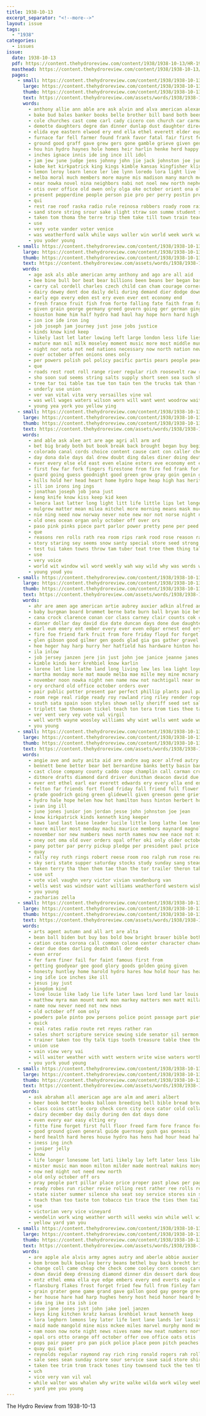 ```yaml
---
title: 1938-10-13
excerpt_separator: "<!--more-->"
layout: issue
tags:
  - "1938"
categories:
  - issues
issue:
  date: 1938-10-13
  pdf: https://content.thehydroreview.com/content/1938/1938-10-13/HR-1938-10-13.pdf
  masthead: https://content.thehydroreview.com/content/1938/1938-10-13/masthead/HR-1938-10-13.jpg
  pages:
    - small: https://content.thehydroreview.com/content/1938/1938-10-13/small/HR-1938-10-13-01.jpg
      large: https://content.thehydroreview.com/content/1938/1938-10-13/large/HR-1938-10-13-01.jpg
      thumb: https://content.thehydroreview.com/content/1938/1938-10-13/thumbnails/HR-1938-10-13-01.jpg
      text: https://content.thehydroreview.com/assets/words/1938/1938-10-13/HR-1938-10-13-01.txt
      words:
        - anthony allie ann able are ask alvin and alva american alexander acon annis ake all antonio arkansas author ard ago army arm ami allen
        - bake bud bales banker books belle brother bill band both been burg betty binder big best boat bills birth better bass blood buy bright brief born berkeley boliver beulah bryan bixler bert beasley brothers barnard but bates border boys bring back byfield butler brum brick below barn brought beverly bone berry baptist bradley blaine baby bank
        - cole churches cast come carl cady cicero con church car carman colo cox charles chest curtain cane china cook cecil cross cash close carlisle clinton claude case caddo county class christine cost chet came court crail clarence care cold christ cabin cheap character city canada can
        - demotte daughters degre dan dinner dunlap dust daughter director death dog dies dark day dupont down days dance drew dionne darby dunnington done dunn during door
        - elida eye eastern elwood ery end ella ethel everett elder eugenia every even erger east enid english
        - furnace far fell farmer found frank favor fatal fair first ferguson fall fed friends front floor fay friend fort frost friendly fiest felton feast famous fame floyd fred few floy former fare friday finger fire full fore forget farm frear from for ford frances
        - ground good graff gave grew gers gone gamble grieve given gener game goodall garvey gene goodson george greeson geary gins general grand genevieve guthrie glen guest gourd gilbert gift
        - hou hin hydro haynes hole homes heir harlin henke herd happy hour hie high hor hope huron hold harold hamilton hereford henry has heart hot hand her hall hinton howard held hume house harding hollis hugh henkes hea home houts hages him had hammer heger hes husband hutchinson hail hale heriford head hafer homer hair harry hought hayden how
        - inches ignace innis ide ing ince ill idol
        - jam jew june judge jens johnny john jie jack johnston joe junior jago janzen joel
        - kobe ket kirkpatrick king kings kimble kansas kingfisher kline kinds knife keys know kaufman kane
        - lemon leroy learn lence ler lee lynn loredo lora light live living look lucile last leonard les less left lung lor later large lovely lois leota lake laredo labor loi learned laven longer lorance loreta lay line lloyd like
        - melba moral much members more mayne mis madison many march mcanally middle main miller matter mas money miss mona mal maston mac mar made man monroe might maid mor menary may moun margaret megan miles model men mary matern musi mineo mile monday most martin mexico mills mae mcclain
        - near nowka novel nina neighbors nabi not noel new north nephew nov niles news numbers nicely note niece nims necessary name notice norman night now noble newcomb nail
        - otis over office old owen only olga oke october orient ona olis ord off
        - present pepperdine people person pie pro per perry postin pretty poo pulling poage potts piano piece pat peon past poet parks proctor phipps place pigg poor pals pose public peter pastor part
        - qui
        - rest rae roof raska radio rule reinosa robbers roady room rain rey rolls roy rose rosenberger roles ridenour robertson roberta rising ralph rocks ralphs rains rough ranch real reach
        - sand store string srour sake slight straw son summe student stroke side strait saw search suit said sturgill sun sen speech state sale sedan special spies shall streams second sang sarah sea saturday sandy still santa sanders slagell supper stone sites show sharon south sept sheriff see step street save stay star sullens service stoughton spain sheldon starring she struck shen sim sunday september small streets snyder san sister stockton stock such sick sank stove sam six sport schantz soon story single
        - taken tom thoma the terre trip them take till town train teach ting tack tall trial tue tory tucker townsend than trees teacher tay top tax tod talkington then thomason texas taxis ton temples terrel tegen thomas taal try
        - use
        - very vote vander voter venice
        - was weatherford walk while ways waller win world week work walter warning worth wee west winter war walt well willie water woodrow with weather won words way word went walls will weeks wykert working walker watson
        - you yoder young
    - small: https://content.thehydroreview.com/content/1938/1938-10-13/small/HR-1938-10-13-02.jpg
      large: https://content.thehydroreview.com/content/1938/1938-10-13/large/HR-1938-10-13-02.jpg
      thumb: https://content.thehydroreview.com/content/1938/1938-10-13/thumbnails/HR-1938-10-13-02.jpg
      text: https://content.thehydroreview.com/assets/words/1938/1938-10-13/HR-1938-10-13-02.txt
      words:
        - age ask als able american army anthony and ago are all aid
        - bee bine bull bor beat bear billions been beans ber began basic bush brought balance bill bles but butter boom bie bring bruckart better biles bulk brink business biter body both back beverage
        - carry cal cordell charles czech child can cham courage corners course canning close choice comes court change city cen cases come cha cate carter cook coffee chinery cause cost cotton chief con car comfort content carolina
        - dairy dewey dent doe daily deli during demand dier dodge down ding dew desire dus devoid day days
        - early ego every eden est ery even ever ent economy end
        - fresh france fruit fish from forte falling fate faith fram fair franklin far folks ference fort fer felt fon fine faster fore fron fruits for free farmer forts fight few farm
        - given grain george germany greed govern going ger german ging gave gress gov ground general green good glory grief
        - houston home him half hydro had haul hay hope horn hard high handsome hai how helps human heir health heart herbert has her hand hull house
        - ion ice ide iron ing
        - job joseph jam journey just jose jobs justice
        - kinds know kind keep
        - likely last let later lowing left large london less life lies liberal live leaders lloyd little lehman labor lack leh lead long low ling look laws leak league leon
        - mature man mil milk moseley moment music more most middle munich many may made min mato might means men money main must matter maybe market much mineral meal
        - night nor nota not ned nations necessary now north nation news new
        - over october offen onions ones only
        - per powers polish pol policy pacific partis pears people peace price plants plan power poor pow present pleas place public powder points peoples pel part pro president press pay peo
        - que
        - roads rest root roll range river regular rich roosevelt raw rather run rice rasa roose reason road rent rates rank reich rushing record rom rat real rail room
        - sho soon sud seems string salts supply short seen sea such shown strength stacy save show seem strange study size sale shoulders son said self setting star small service stride sincere she sink states see sup second shoulder start say salmon shou shoe set stolen still salary state special
        - tree tar toi table tax tue ton tain ten the trucks tak than times tall tal trick tin taken tur throw them then too telling thomas trip
        - underly use union
        - ver van vital vita very versailles vine val
        - was well wages waters wilson worn will want went woodrow wait winters winter way wise weight why west wage worthy world while western wake william walter war washington win with weekly work water worker
        - young yea york you yellow ying
    - small: https://content.thehydroreview.com/content/1938/1938-10-13/small/HR-1938-10-13-03.jpg
      large: https://content.thehydroreview.com/content/1938/1938-10-13/large/HR-1938-10-13-03.jpg
      thumb: https://content.thehydroreview.com/content/1938/1938-10-13/thumbnails/HR-1938-10-13-03.jpg
      text: https://content.thehydroreview.com/assets/words/1938/1938-10-13/HR-1938-10-13-03.txt
      words:
        - and able ask alee art are age agri all arm ard
        - bet big brady both but book break back brought began buy begin black bein blind best bro barrier been ber better breath
        - colorado canal cords choice content cause cant con caller chee cover cubic cost carry chair come counsel comes can cheek cour car cay cen cheap child chance cat change corners courage couch course came
        - day dona dale days dal drew doubt ding dales diner doing deutsch dull down dey dering dam door dear desire deep demand does dame
        - ever every else eld east even elaine esters eve economy ent egg esa ebbing
        - first few far fork fingers firestone from fire fed frank for fall free fuel field forts found funny ford face fond farwell fair forward flakes fea fine
        - guard going guess goodnight good green grow gray goin genin glad gers globe glance
        - hills hold her head heart home hydro hope heap high has heritage hink happy had held how hand hes hands him hurry hurt heard hot hair hard
        - ill ion irons ing ings
        - jonathan joseph job jona just
        - keng knife know kiss keep kid keen
        - lenora last latter long light litt life little lips let longer low lines luck later line living lands look like lower large lamp lyla lees lee love
        - mulgrew matter mean milea mitchel more morning means mask much men money mass made mote mae mile may miss many moren miles most moment moody must might mat mors
        - nie ning need now norway never note new nor not norse night near needs
        - old ones ocean organ only october off over ors
        - paso pink pinks piece part parlor power pretty pene per peed place plane pick price purchase process pal parker present
        - que
        - reasons ren rolls rath rea room rips rank rood rose reason ranks run rai river root radio real rather red reps rom
        - story staring sey seems snow santy special store seed strong self service set sample she study sky sunday sharp sea smile still school such seal shadow states sailing sir sat sell slight side standard starts say speak sons said sprout sic shows see supply sider safe spark sailors stum spill stress stay sleep ship spoon start seamen save state stump son
        - test tui taken towns throw tam tuber teat tree them thing talk tickles times trate tol touch truly table the try trip tim trust ted tears too toni thon trees than tissue then takes timber take tell ton toa trucks
        - use
        - very voice
        - world wit window wil word weekly wah way wild why was words water with ways wise working will work worlds willing wood wait well wish wiser waiter wonder winter white worn went want won
        - young youd you
    - small: https://content.thehydroreview.com/content/1938/1938-10-13/small/HR-1938-10-13-04.jpg
      large: https://content.thehydroreview.com/content/1938/1938-10-13/large/HR-1938-10-13-04.jpg
      thumb: https://content.thehydroreview.com/content/1938/1938-10-13/thumbnails/HR-1938-10-13-04.jpg
      text: https://content.thehydroreview.com/assets/words/1938/1938-10-13/HR-1938-10-13-04.txt
      words:
        - ahr are amen age american artie aubrey auxier adkin alfred and aid allen anthony ain all
        - baby burgman board brummet berne bate burn ball bryan bie better boschert betty ber best banks band been brum ballou bank buy bradley bare blaine business basher bone bearer binge bean bertha
        - cana crock clarence conan cor class carney clair counts cok car can come chism close county chron cottey city cake corl charles caddo charlie cashier cream cope check cappo cotte cai chris ceci character coy cash collier cen cox che
        - dinner dollar day david die date duncan days done due daughters doing diamond dick dull daughter delmar delon
        - earl eum emery ent ember every ever even edgar ernest end ery
        - fire foe friend fark fruit from fore friday floyd for forget funny fund froude first flex friendly folks
        - glen gibson good gilmer gen goods glad gia gas gather gravel grain grady gift glass
        - hee heger hay harp hurry her hatfield has hardware hinton hora house huff home hus harsy harvey hume heatley harold happs hike harry hydro herbert howe hida herman herndon held hamilton
        - ila inlow
        - job jersey janzen jere jin just john joe janice jeanne janes
        - kimble kinds kerr krehbiel know karlin
        - lorene let line lathe land long living lew les lea light loyd leo large lawson last little ler lubbock lia lee lied list
        - martha monday more mat maude melba mae mille mey mine mcnary mary martin majors mand mone mckee minta moose mond march matter money mcanally master made mcalester milling miller miss mail mee mire mew men matin marin
        - november noon nowka night nen name now not nachtigall near new news
        - ory orchard old office october orders over
        - pair public potter present par perfect phillip plants paul past pledger people pack pati peper press pitzer per paull price pen post pia palmer president pier
        - room rege real ridge ready roy rowland ring riley render rogers rings rien ray rom rate rado ruhl ried ridenour rad roberta reese ran ralphs russell reo rust
        - south sata spain soon styles shown selly sheriff seed set sala shower stoves second scot strong son seals special sunday starts state shields sale subject schoo simmons september sodders smith sassi six saturday say service soca stock sick supper sera store side sur sek sone sun stone see stout shaban sens
        - triplett tae thomason tickel teach ton tera trom ties thee taken tell texas times tracy tag tindel taylor the trust tina teed ten tee them thon tome
        - ver vent very vey vote val virgil
        - well worth wayne woosley williams why wint wells went wade woodrow watch was with wheat wack week washer welding walker while want wie work wil wile will willie wood
        - you young
    - small: https://content.thehydroreview.com/content/1938/1938-10-13/small/HR-1938-10-13-05.jpg
      large: https://content.thehydroreview.com/content/1938/1938-10-13/large/HR-1938-10-13-05.jpg
      thumb: https://content.thehydroreview.com/content/1938/1938-10-13/thumbnails/HR-1938-10-13-05.jpg
      text: https://content.thehydroreview.com/assets/words/1938/1938-10-13/HR-1938-10-13-05.txt
      words:
        - angie ave and auty anita aid are andre aug acer alfred autry alva ast alsup ady all
        - bennett bene better bear bet bernardine banks betty basin bands bond barber bus business best blanchard bill bank big borrow black byrum ben but bobby book billy beck brother bread buhl banish box burnette baptist back been ball
        - cast close company county caddo cope champlin call carman crownover cop cobb church cordell comes class chapel can city coffee caton cook clifford cash chief charles charter carnival carver colony clarence common cold cover change creason come cost creek
        - ditmore drafts diamond dard driver dunithan deacon david due dick door duly demand does day date drinks dungan daughter
        - ever ent ethel earl ear everett edwards ery every ella end english east
        - felton far friends fort flood friday fall friend full flower flex frost farms flansburg first for from famous farm franklin fam fons
        - grade goodrich going green glidewell given greeson gene grief glee guthrie gourd goon gave grover gores good gripe gifford george gold gram
        - hydro hale hope helen how hot hamilton huss hinton herbert hogan heard hills hopewell harold her hom harry hatfield hose hume heen has henry him hop heger hier homer hamil hammer har home house higgins
        - ivan ing ill
        - june jones junior jon jordan jesse john johnston joe jean
        - know kirkpatrick kinds kenneth king keeper
        - laws land last lease leader lucile little long lathe lee leonard lass loan law laughter liberal line larger lola lobe leland lloyd look
        - moore miller most monday machi maurice members maynard magnolia morrow maye more miss much mine morning made man money martin mona mark music mcallister mcnary mores many mae merry missouri march mickey
        - november nor new numbers news north names now nee nace not night
        - oney oot oma old over orders opal offer oki only older october office
        - pany potter par perry pickup pledge per president paul price power pie pearl pay paton pas past paper pick potes pure payne pink pro poos pies public
        - quay
        - rally rey ruth rings robert reese room roo ralph rum rose reading robertson register richardson rolls run real ring rochell riggs roy rogers rest rhymes
        - sky seri state supper saturday stocks study sunday sang stead sons schools shields station spanish shown sheldon special stock save surplus september seno shaw states share sick song sam side seal speaks speech sell sole south see smith son simple school sake sale service she sin stoves skaggs sims sylvester smiley seals scott speak sullens short shook
        - taken terry tha then them tae than the tor trailer theron tak thomas ton tad taff tough take thom trueman try tardy trip taylor
        - use ust
        - vote viel vaughn very victor vivian vandenburg van
        - wells west was windsor want williams weatherford western wish warm waltz woodrow will wildman week with weekly wever world work walker winners waller
        - you young
        - zacharias zella
    - small: https://content.thehydroreview.com/content/1938/1938-10-13/small/HR-1938-10-13-06.jpg
      large: https://content.thehydroreview.com/content/1938/1938-10-13/large/HR-1938-10-13-06.jpg
      thumb: https://content.thehydroreview.com/content/1938/1938-10-13/thumbnails/HR-1938-10-13-06.jpg
      text: https://content.thehydroreview.com/assets/words/1938/1938-10-13/HR-1938-10-13-06.txt
      words:
        - arts agent autumn and all art are alta
        - bean ball biden but buy bas bold bow bright brauer bible both bel brill ber boos big better
        - cation cesta corona call common colone center character chance christian court chris coins certain circle crochet care cotton
        - dear due does darling death dall der deeds
        - even error
        - fer farm finer fail for faint famous first from
        - getting goodyear gee good glory goods golden going given
        - honesty huntley home harold hydro hares how hold hour has heart heaven her
        - ing idle ice inches ike ill
        - jesus jay just
        - kingdom kind
        - love louie like lady lie life later laws lord lund lar louis lovely living lesson little lala
        - matthew myra man mount mark mon markey matters men matt millar might mineral math method mine many may mescal matter most
        - name now never need not new news
        - old october off oom only
        - powders pale pinto pow persons police point passage part piety payne past powder present pop power pees potts pat
        - quick
        - real rates radio route ret reyes rather ran
        - sales short scripture service sewing side senator sil sermon standing sunny stands shall smaller sula see saint start such street sin sap stove send silk smile springs string stamps
        - trainer taken too thy talk tips tooth treasure table thee then the take tines them try thing top tell
        - union use
        - vain view very vai
        - will waiter weather with watt western write wise waters worthy win well world word wheelan while worl words way why wie
        - you york youd young
    - small: https://content.thehydroreview.com/content/1938/1938-10-13/small/HR-1938-10-13-07.jpg
      large: https://content.thehydroreview.com/content/1938/1938-10-13/large/HR-1938-10-13-07.jpg
      thumb: https://content.thehydroreview.com/content/1938/1938-10-13/thumbnails/HR-1938-10-13-07.jpg
      text: https://content.thehydroreview.com/assets/words/1938/1938-10-13/HR-1938-10-13-07.txt
      words:
        - ask abraham all american age are alm and ameri albert
        - beer book better books balloon breeding bell bible bread brown belt but barbara braid brother best brothers beak bright back
        - class coins cattle corp check corn city cece cator cold collar can car cant common cor cure circle carbon cord christian church case cooler carry
        - dairy december day daily during den dat days done
        - even every ear easy elting ery
        - fitte fine forget first full floor freed farm fore france for far fall farmer faster flatter famous francis
        - good ground given general guide guernsey gush gas genesis
        - herd health hard heres house hydro has hens had hour head half how
        - iness ing inch
        - juniper jelly
        - know
        - life longer lonesome let lati likely lay left later less like last lunar look late lead lor low light laundry
        - mister music man moon milton milder made montreal makins morgan mor mon meal mission much min maes may mis minor more might meals most many
        - now ned night not need new north
        - old only october off ors
        - pray people part pillar place price proper past plows per page prince pretty present pound phil
        - ready robes run richer revie rolling rest rather ree rolls records ries roosevelt rate room
        - state sister summer silence sha seat soy service stores sin said store strength station shows sion shank still season shown short student silva simple santa sewing seraphin sarah spring shanks size slim seem sater schmits second speaks sweep states send sash small showers start smokes step smoke such
        - teach than too taste ton tobacco tin trace the ties then tailor tey take trim test them
        - use
        - victorian very vice vineyard
        - wendelin work wing weather worth will weeks win while well with winter worl was writer want wacker why worn world wear
        - yellow yard yan you
    - small: https://content.thehydroreview.com/content/1938/1938-10-13/small/HR-1938-10-13-08.jpg
      large: https://content.thehydroreview.com/content/1938/1938-10-13/large/HR-1938-10-13-08.jpg
      thumb: https://content.thehydroreview.com/content/1938/1938-10-13/thumbnails/HR-1938-10-13-08.jpg
      text: https://content.thehydroreview.com/assets/words/1938/1938-10-13/HR-1938-10-13-08.txt
      words:
        - are apple ale alvis army agnes autry and aberle abbie auxier arn anda arnetta all anna ask
        - bom broom bulk beasley berry beans bethel buy back brecht bridge banner brown bashan bring burn buys big bright best bert butter bari bratcher better blue barr
        - change coll came cheap che check come cooley corn cosmos card cline comes cream cabbage colorado church coffee carlisle custer cost cold car city christmas can cox carmen choice
        - down david deep dressing diamond dinner din dessert dark douglas deck day dalle during daughter drain dewey doo
        - entz ethel emma ella eye edge embers every end everts eagle ewy
        - flansburg flakes frost forget fried few full from finley farmer foote fam freeman fargo first froese fred flowers found friday forks fancy friends faster for fillers
        - grain grater gene game grand gave gallon good gay george green gold general glass gin gun grapes glen guild grate gregg garden grape
        - her house hare had harp hughes henry host heid honor heard hydro how has honey high horse harry heger husbands heide heres hale home har heidebrecht handle
        - ida ing ike ita ish ice
        - jove jane jones just john jake joel janzen
        - keys king kitchen kratz kansas krehbiel kraut kenneth keep
        - lora leghorn lemons ley later life lent lane lands ler lassiter last line lulu like lead lorance lynn lone lai lie light lee let lewellin letter
        - maid made mangold mine miss mckee miles marvel murphy mond members mae must mer missouri match moscow michael mason montgomery monarch monday mory middle means money miller much more mary may mis mission mcalester martha marvin
        - nam noon now note night news nives name new neat numbers north not non
        - opal ors otto orange off october offer ove office oats otis
        - pops pair paper pro pan pick police place peon pitch peaches people plenty pounds pancake present president paul pal pure powder pound payne public per peach
        - quay qui quiet
        - reynolds regular raymond ray rich ring ronald rogers rah roll real ready race roy ranney ralston rowland rola
        - sale sees sean sunday score sour service save said store shirley speed sky surgeon sack saturday such sat soap salt sieve sister school station salad son sheldon samson stephens strawberry south start solid sante seats see sam samples stand smith she summer special sammy story stick
        - taken tee trim trom track tones tiny townsend tuck the ten than tober toy tuttle take thralls table ton try them
        - uch
        - vice very van vil val
        - while walter was whalen why write walke wilda work wiley week weatherford will weather wax wear with williams win white want wood went wykert walker
        - yard yee you young
---
```


The Hydro Review from 1938-10-13

<!--more-->

